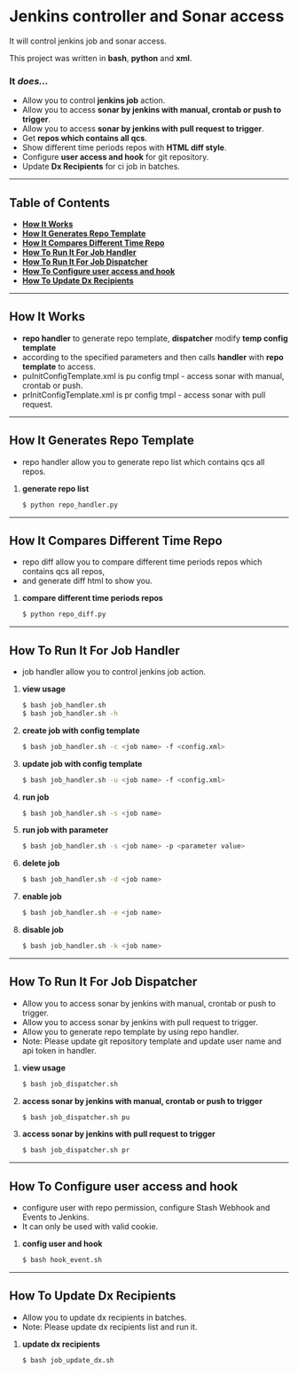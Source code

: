# Jenkins controller and Sonar access


It will control jenkins job and sonar access.

This project was written in **bash**, **python** and **xml**.



### It _does..._

* Allow you to control **jenkins job** action.
* Allow you to access **sonar by jenkins with manual, crontab or push to trigger**.
* Allow you to access **sonar by jenkins with pull request to trigger**.
* Get **repos which contains all qcs**.
* Show different time periods repos with **HTML diff style**.
* Configure **user access and hook** for git repository.
* Update **Dx Recipients** for ci job in batches.


----


## Table of Contents

* **[How It Works](#how-it-works)**
* **[How It Generates Repo Template](#how-it-generates-repo-template)**
* **[How It Compares Different Time Repo](#how-it-compares-different-time-repo)**
* **[How To Run It For Job Handler](#how-to-run-it-for-job-handler)**
* **[How To Run It For Job Dispatcher](#how-to-run-it-for-job-dispatcher)**
* **[How To Configure user access and hook](#how-to-configure-user-access-and-hook)**
* **[How To Update Dx Recipients](#how-to-update-dx-recipients)**


----


## How It Works

* **repo handler** to generate repo template, **dispatcher** modify **temp config template**
* according to the specified parameters and then calls **handler** with **repo template** to access.
* puInitConfigTemplate.xml is pu config tmpl - access sonar with manual, crontab or push.
* prInitConfigTemplate.xml is pr config tmpl - access sonar with pull request.


----


## How It Generates Repo Template

* repo handler allow you to generate repo list which contains qcs all repos.

1. **generate repo list**
    ```sh
    $ python repo_handler.py
    ```


----


## How It Compares Different Time Repo

* repo diff allow you to compare different time periods repos which contains qcs all repos,
* and generate diff html to show you.

1. **compare different time periods repos**
    ```sh
    $ python repo_diff.py
    ```


----


## How To Run It For Job Handler

* job handler allow you to control jenkins job action.

1. **view usage**
    ```sh
    $ bash job_handler.sh
    $ bash job_handler.sh -h
    ```

2. **create job with config template**
    ```sh
    $ bash job_handler.sh -c <job name> -f <config.xml>
    ```

3. **update job with config template**
    ```sh
    $ bash job_handler.sh -u <job name> -f <config.xml>
    ```

4. **run job**
    ```sh
    $ bash job_handler.sh -s <job name>
    ```

5. **run job with parameter**
    ```sh
    $ bash job_handler.sh -s <job name> -p <parameter value>
    ```

6. **delete job** 
    ```sh
    $ bash job_handler.sh -d <job name>
    ``` 

7. **enable job**
    ```sh
    $ bash job_handler.sh -e <job name>
    ```

8. **disable job**
    ```sh
    $ bash job_handler.sh -k <job name>
    ```


----


## How To Run It For Job Dispatcher

* Allow you to access sonar by jenkins with manual, crontab or push to trigger.
* Allow you to access sonar by jenkins with pull request to trigger.
* Allow you to generate repo template by using repo handler.
* Note: Please update git repository template and update user name and api token in handler.

1. **view usage**
    ```sh
    $ bash job_dispatcher.sh
    ```

2. **access sonar by jenkins with manual, crontab or push to trigger**
    ```sh
    $ bash job_dispatcher.sh pu
    ```

3. **access sonar by jenkins with pull request to trigger**
    ```sh
    $ bash job_dispatcher.sh pr
    ```


----


## How To Configure user access and hook

* configure user with repo permission, configure Stash Webhook and Events to Jenkins.
* It can only be used with valid cookie.

1. **config user and hook**
    ```sh
    $ bash hook_event.sh
    ```


----


## How To Update Dx Recipients

* Allow you to update dx recipients in batches.
* Note: Please update dx recipients list and run it.

1. **update dx recipients**
    ```sh
    $ bash job_update_dx.sh
    ```
